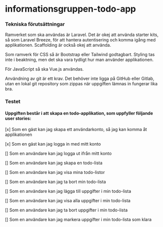 # informationsgruppen-todo-app
### Tekniska förutsättningar 
Ramverket som ska användas är Laravel. Det är okej att använda starter kits, så som Laravel Breeze, för att hantera autentisering och komma igång med applikationen. Scaffolding är också okej att använda.

Som ramverk för CSS så är Bootstrap eller Tailwind godtagbart. Styling tas inte i beaktning, men det ska vara tydligt hur man använder applikationen.

För JavaScript så ska Vue.js användas.

Användning av git är ett krav. Det behöver inte ligga på GitHub eller Gitlab, utan en lokal git repository som zippas när uppgiften lämnas in fungerar lika bra.

### Testet

#### Uppgiften består i att skapa en todo-applikation, som uppfyller följande user stories:

[x] Som en gäst kan jag skapa ett användarkonto, så jag kan komma åt applikationen

[x] Som en gäst kan jag logga in med mitt konto

[] Som en användare kan jag logga ut ifrån mitt konto

[] Som en användare kan jag skapa en todo-lista

[] Som en användare kan jag visa mina todo-listor

[] Som en användare kan jag ta bort min todo-lista

[] Som en användare kan jag lägga till uppgifter i min todo-lista

[] Som en användare kan jag visa alla uppgifter i min todo-lista

[] Som en användare kan jag ta bort uppgifter i min todo-lista

[] Som en användare kan jag markera uppgifter i min todo-lista som klara